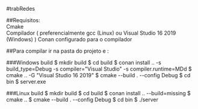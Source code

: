#trabRedes

##Requisitos:  
   Cmake  
   Compilador ( preferencialmente gcc (Linux) ou Visual Studio 16 2019 (Windows) )
   Conan configurado para o compilador  
  
##Para compilar ir na pasta do projeto e :

  ###Windows build
    $ mkdir build
    $ cd build
    $ conan install .. -s build_type=Debug -s compiler="Visual Studio" -s compiler.runtime=MDd
    $ cmake .. -G "Visual Studio 16 2019"
    $ cmake --build . --config Debug
    $ cd bin
    $ server.exe

  ###Linux build
    $ mkdir build
    $ cd build
    $ conan install .. --build=missing
    $ cmake ..
    $ cmake --build . --config Debug
    $ cd bin
    $ ./server
